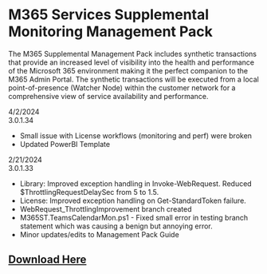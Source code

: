 # M365 Services Supplemental Monitoring Management Pack 
The M365 Supplemental Management Pack includes synthetic transactions that provide an increased level of visibility into the health and performance of the Microsoft 365 environment making it the perfect companion to the M365 Admin Portal. The synthetic transactions will be executed from a local point-of-presence (Watcher Node) within the customer network for a comprehensive view of service availability and performance.  

4/2/2024 <br>
3.0.1.34
- Small issue with License workflows (monitoring and perf) were broken 
- Updated PowerBI Template 

2/21/2024 <br>
3.0.1.33
- Library: Improved exception handling in Invoke-WebRequest. Reduced $ThrottlingRequestDelaySec from 5 to 1.5. 
- License: Improved exception handling on Get-StandardToken failure.
- WebRequest_ThrottlingImprovement branch created
- M365ST.TeamsCalendarMon.ps1 - Fixed small error in testing branch statement which was causing a benign but annoying error.
- Minor updates/edits to Management Pack Guide

## [Download Here][Download] 
[Download]: https://github.com/monitoringguys/M365SMP/releases/download/M365SMPv3/M365.Supplemental.MP-V3.0.1.34.zip 
